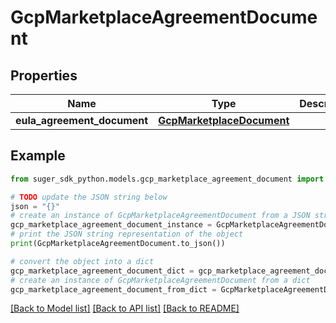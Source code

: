 # GcpMarketplaceAgreementDocument


## Properties

Name | Type | Description | Notes
------------ | ------------- | ------------- | -------------
**eula_agreement_document** | [**GcpMarketplaceDocument**](GcpMarketplaceDocument.md) |  | [optional] 

## Example

```python
from suger_sdk_python.models.gcp_marketplace_agreement_document import GcpMarketplaceAgreementDocument

# TODO update the JSON string below
json = "{}"
# create an instance of GcpMarketplaceAgreementDocument from a JSON string
gcp_marketplace_agreement_document_instance = GcpMarketplaceAgreementDocument.from_json(json)
# print the JSON string representation of the object
print(GcpMarketplaceAgreementDocument.to_json())

# convert the object into a dict
gcp_marketplace_agreement_document_dict = gcp_marketplace_agreement_document_instance.to_dict()
# create an instance of GcpMarketplaceAgreementDocument from a dict
gcp_marketplace_agreement_document_from_dict = GcpMarketplaceAgreementDocument.from_dict(gcp_marketplace_agreement_document_dict)
```
[[Back to Model list]](../README.md#documentation-for-models) [[Back to API list]](../README.md#documentation-for-api-endpoints) [[Back to README]](../README.md)



